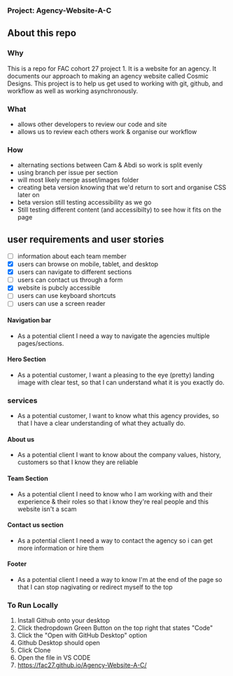 ### Project: Agency-Website-A-C
## About this repo

### Why
 This is a repo for FAC cohort 27 project 1. It is a website for an agency. 
 It documents our approach to making an agency website called Cosmic Designs.
 This project is to help us get used to working with git, github, and workflow as well as working asynchronously. 
 
### What
 - allows other developers to review our code and site
 - allows us to review each others work & organise our workflow

### How
- alternating sections between Cam & Abdi so work is split evenly 
- using branch per issue per section 
- will most likely merge asset/images folder
- creating beta version knowing that we'd return to sort and organise CSS later on
- beta version still testing accessibility as we go
- Still testing different content (and accessibilty) to see how it fits on the page
 
## user requirements and user stories
- [ ] information about each team member 
- [x] users can browse on mobile, tablet, and desktop
- [x] users can navigate to different sections 
- [ ] users can contact us through a form 
- [x] website is pubcly accessible
- [ ] users can use keyboard shortcuts
- [ ] users can use a screen reader

#### Navigation bar
- As a potential client I need a way to navigate the agencies multiple pages/sections.
#### Hero Section
- As a potential customer, I want a pleasing to the eye (pretty) landing image with clear test, so that I can understand what it is you exactly do.
### services
- As a potential customer, I want to know what this agency provides, so that I have a clear understanding of what they actually do.
#### About us
- As a potential client I want to know about the company values, history, customers so that I know they are reliable
#### Team Section
- As a potential client I need to know who I am working with and their experience & their roles so that i know they're real people and this website isn't a scam
#### Contact us section
- As a potential client I need a way to contact the agency so i can get more information or hire them
#### Footer 
- As a potential client I need a way to know I'm at the end of the page so that I can stop nagivating or redirect myself to the top

### To Run Locally
1. Install Github onto your desktop
2. Click thedropdown Green Button on the top right that states "Code"
3. Click the "Open with GitHub Desktop" option
4. Github Desktop should open
5. Click Clone
6. Open the file in VS CODE
7. https://fac27.github.io/Agency-Website-A-C/
